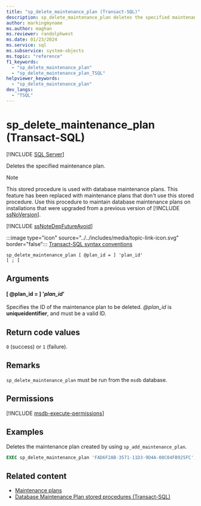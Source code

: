 ```yaml
---
title: "sp_delete_maintenance_plan (Transact-SQL)"
description: sp_delete_maintenance_plan deletes the specified maintenance plan.
author: markingmyname
ms.author: maghan
ms.reviewer: randolphwest
ms.date: 01/23/2024
ms.service: sql
ms.subservice: system-objects
ms.topic: "reference"
f1_keywords:
  - "sp_delete_maintenance_plan"
  - "sp_delete_maintenance_plan_TSQL"
helpviewer_keywords:
  - "sp_delete_maintenance_plan"
dev_langs:
  - "TSQL"
---
```

# sp_delete_maintenance_plan (Transact-SQL)

[!INCLUDE [SQL Server](../../includes/applies-to-version/sqlserver.md)]

Deletes the specified maintenance plan.

> [!NOTE]  
> This stored procedure is used with database maintenance plans. This feature has been replaced with maintenance plans that don't use this stored procedure. Use this procedure to maintain database maintenance plans on installations that were upgraded from a previous version of [!INCLUDE [ssNoVersion](../../includes/ssnoversion-md.md)].

[!INCLUDE [ssNoteDepFutureAvoid](../../includes/ssnotedepfutureavoid-md.md)]

:::image type="icon" source="../../includes/media/topic-link-icon.svg" border="false"::: [Transact-SQL syntax conventions](../../t-sql/language-elements/transact-sql-syntax-conventions-transact-sql.md)

```syntaxsql
sp_delete_maintenance_plan [ @plan_id = ] 'plan_id'
[ ; ]
```

## Arguments

#### [ @plan_id = ] '*plan_id*'

Specifies the ID of the maintenance plan to be deleted. *@plan_id* is **uniqueidentifier**, and must be a valid ID.

## Return code values

`0` (success) or `1` (failure).

## Remarks

`sp_delete_maintenance_plan` must be run from the `msdb` database.

## Permissions

[!INCLUDE [msdb-execute-permissions](../../includes/msdb-execute-permissions.md)]

## Examples

Deletes the maintenance plan created by using `sp_add_maintenance_plan`.

```sql
EXEC sp_delete_maintenance_plan 'FAD6F2AB-3571-11D3-9D4A-00C04FB925FC';
```

## Related content

- [Maintenance plans](../maintenance-plans/maintenance-plans.md)
- [Database Maintenance Plan stored procedures (Transact-SQL)](database-maintenance-plan-stored-procedures-transact-sql.md)
